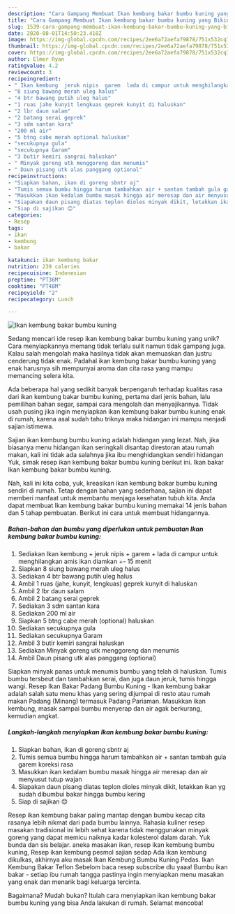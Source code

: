```yaml
---
description: "Cara Gampang Membuat Ikan kembung bakar bumbu kuning yang Bikin Ngiler"
title: "Cara Gampang Membuat Ikan kembung bakar bumbu kuning yang Bikin Ngiler"
slug: 1539-cara-gampang-membuat-ikan-kembung-bakar-bumbu-kuning-yang-bikin-ngiler
date: 2020-08-01T14:50:23.418Z
image: https://img-global.cpcdn.com/recipes/2ee6a72aefa79878/751x532cq70/ikan-kembung-bakar-bumbu-kuning-foto-resep-utama.jpg
thumbnail: https://img-global.cpcdn.com/recipes/2ee6a72aefa79878/751x532cq70/ikan-kembung-bakar-bumbu-kuning-foto-resep-utama.jpg
cover: https://img-global.cpcdn.com/recipes/2ee6a72aefa79878/751x532cq70/ikan-kembung-bakar-bumbu-kuning-foto-resep-utama.jpg
author: Elmer Ryan
ratingvalue: 4.2
reviewcount: 3
recipeingredient:
- " Ikan kembung  jeruk nipis  garem  lada di campur untuk menghilangkan amis ikan diamkan  15 menit"
- "8 siung bawang merah uleg halus"
- "4 btr bawang putih uleg halus"
- "1 ruas jahe kunyit lengkuas geprek kunyit di haluskan"
- "2 lbr daun salam"
- "2 batang serai geprek"
- "3 sdm santan kara"
- "200 ml air"
- "5 btng cabe merah optional haluskan"
- "secukupnya gula"
- "secukupnya Garam"
- "3 butir kemiri sangrai haluskan"
- " Minyak goreng utk menggoreng dan menumis"
- " Daun pisang utk alas panggang optional"
recipeinstructions:
- "Siapkan bahan, ikan di goreng sbntr aj"
- "Tumis semua bumbu hingga harum tambahkan air + santan tambah gula garem koreksi rasa"
- "Masukkan ikan kedalam bumbu masak hingga air meresap dan air menyusut tutup wajan"
- "Siapakan daun pisang diatas teplon dioles minyak dikit, letakkan ikan yg sudah dibumbui bakar hingga bumbu kering"
- "Siap di sajikan 😊"
categories:
- Resep
tags:
- ikan
- kembung
- bakar

katakunci: ikan kembung bakar 
nutrition: 239 calories
recipecuisine: Indonesian
preptime: "PT36M"
cooktime: "PT48M"
recipeyield: "2"
recipecategory: Lunch

---
```



![Ikan kembung bakar bumbu kuning](https://img-global.cpcdn.com/recipes/2ee6a72aefa79878/751x532cq70/ikan-kembung-bakar-bumbu-kuning-foto-resep-utama.jpg)

Sedang mencari ide resep ikan kembung bakar bumbu kuning yang unik? Cara menyiapkannya memang tidak terlalu sulit namun tidak gampang juga. Kalau salah mengolah maka hasilnya tidak akan memuaskan dan justru cenderung tidak enak. Padahal ikan kembung bakar bumbu kuning yang enak harusnya sih mempunyai aroma dan cita rasa yang mampu memancing selera kita.

Ada beberapa hal yang sedikit banyak berpengaruh terhadap kualitas rasa dari ikan kembung bakar bumbu kuning, pertama dari jenis bahan, lalu pemilihan bahan segar, sampai cara mengolah dan menyajikannya. Tidak usah pusing jika ingin menyiapkan ikan kembung bakar bumbu kuning enak di rumah, karena asal sudah tahu triknya maka hidangan ini mampu menjadi sajian istimewa.

Sajian ikan kembung bumbu kuning adalah hidangan yang lezat. Nah, jika biasanya menu hidangan ikan seringkali disantap direstoran atau rumah makan, kali ini tidak ada salahnya jika ibu menghidangkan sendiri hidangan Yuk, simak resep ikan kembung bakar bumbu kuning berikut ini. Ikan bakar Ikan kembung bakar bumbu kuning.


Nah, kali ini kita coba, yuk, kreasikan ikan kembung bakar bumbu kuning sendiri di rumah. Tetap dengan bahan yang sederhana, sajian ini dapat memberi manfaat untuk membantu menjaga kesehatan tubuh kita. Anda dapat membuat Ikan kembung bakar bumbu kuning memakai 14 jenis bahan dan 5 tahap pembuatan. Berikut ini cara untuk membuat hidangannya.

<!--inarticleads1-->

##### Bahan-bahan dan bumbu yang diperlukan untuk pembuatan Ikan kembung bakar bumbu kuning:

1. Sediakan  Ikan kembung + jeruk nipis + garem + lada di campur untuk menghilangkan amis ikan diamkan +- 15 menit
1. Siapkan 8 siung bawang merah uleg halus
1. Sediakan 4 btr bawang putih uleg halus
1. Ambil 1 ruas (jahe, kunyit, lengkuas) geprek kunyit di haluskan
1. Ambil 2 lbr daun salam
1. Ambil 2 batang serai geprek
1. Sediakan 3 sdm santan kara
1. Sediakan 200 ml air
1. Siapkan 5 btng cabe merah (optional) haluskan
1. Sediakan secukupnya gula
1. Sediakan secukupnya Garam
1. Ambil 3 butir kemiri sangrai haluskan
1. Sediakan  Minyak goreng utk menggoreng dan menumis
1. Ambil  Daun pisang utk alas panggang (optional)


Siapkan minyak panas untuk menumis bumbu yang telah di haluskan. Tumis bumbu tersbeut dan tambahkan serai, dan juga daun jeruk, tumis hingga wangi. Resep Ikan Bakar Padang Bumbu Kuning - Ikan kembung bakar adalah salah satu menu khas yang sering dijumpai di resto atau rumah makan Padang (Minang) termasuk Padang Pariaman. Masukkan ikan kembung, masak sampai bumbu menyerap dan air agak berkurang, kemudian angkat. 

<!--inarticleads2-->

##### Langkah-langkah menyiapkan Ikan kembung bakar bumbu kuning:

1. Siapkan bahan, ikan di goreng sbntr aj
1. Tumis semua bumbu hingga harum tambahkan air + santan tambah gula garem koreksi rasa
1. Masukkan ikan kedalam bumbu masak hingga air meresap dan air menyusut tutup wajan
1. Siapakan daun pisang diatas teplon dioles minyak dikit, letakkan ikan yg sudah dibumbui bakar hingga bumbu kering
1. Siap di sajikan 😊


Resep ikan kembung bakar paling mantap dengan bumbu kecap cita rasanya lebih nikmat dari pada bumbu lainnya. Rahasia kuliner resep masakan tradisional ini lebih sehat karena tidak menggunakan minyak goreng yang dapat memicu naiknya kadar kolesterol dalam darah. Yuk bunda dan sis belajar. aneka masakan ikan, resep ikan kembung bumbu kuning, Resep ikan kembung pesmol sajian sedap Ada ikan kembung dikulkas, akhirnya aku masak Ikan Kembung Bumbu Kuning Pedas. Ikan Kembung Bakar Teflon Sebelom baca resep subscribe dlu yaaa! Bumbu ikan bakar - setiap ibu rumah tangga pastinya ingin menyiapkan menu masakan yang enak dan menarik bagi keluarga tercinta. 

Bagaimana? Mudah bukan? Itulah cara menyiapkan ikan kembung bakar bumbu kuning yang bisa Anda lakukan di rumah. Selamat mencoba!
